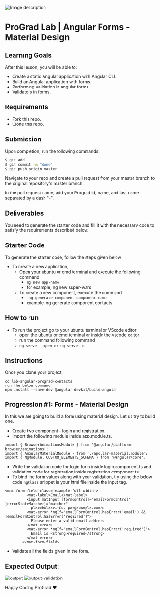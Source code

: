 ![Image description](https://i1.faceprep.in/ProGrad/face-logo-resized.png)

# ProGrad Lab | Angular Forms - Material Design

## Learning Goals

After this lesson, you will be able to:

- Create a static Angular application with Angular CLI.
- Build an Angular application with forms.
- Performing validation in angular forms.
- Validators in forms.

## Requirements

- Fork this repo.
- Clone this repo.

## Submission

Upon completion, run the following commands:

```bash
$ git add .
$ git commit -m "done"
$ git push origin master
```

Navigate to your repo and create a pull request from your master branch to the original repository's master branch.

In the pull request name, add your Prograd id, name, and last name separated by a dash "-".

## Deliverables

You need to generate the starter code and fill it with the necessary code to satisfy the requirements described below.


## Starter Code

To generate the starter code, follow the steps given below

- To create a new application,
    - Open your ubuntu or cmd terminal and execute the following command
      - ```ng new app-name```
      - for example, ng new super-wars
    - To create a new component, execute the command 
      - ``` ng generate component component-name```
      - example, ng generate component contacts
      
## How to run

- To run the project go to your ubuntu terminal or VScode editor
    - open the ubuntu or cmd terminal or inside the vscode editor
    - run the command following command
    - ```ng serve --open or ng serve -o```

## Instructions
Once you clone your project, 
```
cd lab-angular-prograd-contacts
run the below command
npm install --save-dev @angular-devkit/build-angular
```

## Progression #1: Forms - Material Design

In this we are going to build a form using material design. Let us try to build one.

- Create two component - login and registration.
- Import the following module inside app.module.ts.
```
import { BrowserAnimationsModule } from '@angular/platform-browser/animations';
import { AngularMaterialModule } from './angular-material.module';
import { NgModule, CUSTOM_ELEMENTS_SCHEMA } from '@angular/core';
```
- Write the validation code for login form inside login.component.ts and validation code for registration inside registration.component.ts.
- To bind the form values along with your validation, try using the below code `ngClass` snippet in your html file inside the input tag.
```   
<mat-form-field class="example-full-width">
          <mat-label>Email</mat-label>
          <input matInput [formControl]="emailFormControl" [errorStateMatcher]="matcher"
            placeholder="Ex. pat@example.com">
          <mat-error *ngIf="emailFormControl.hasError('email') && !emailFormControl.hasError('required')">
            Please enter a valid email address
          </mat-error>
          <mat-error *ngIf="emailFormControl.hasError('required')">
            Email is <strong>required</strong>
          </mat-error>
        </mat-form-field>
  ```
- Validate all the fields given in the form.

## Expected Output:
![output](https://i1.faceprep.in/ProGrad/ts-prograd-community1.JPG)
![output-validation](https://i1.faceprep.in/ProGrad/ts-prograd-community2.JPG)


Happy Coding ProGrad ❤️
